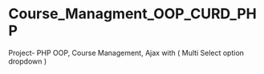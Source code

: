 # Course_Managment_OOP_CURD_PHP
Project- PHP OOP, Course Management, Ajax with ( Multi Select option dropdown )
